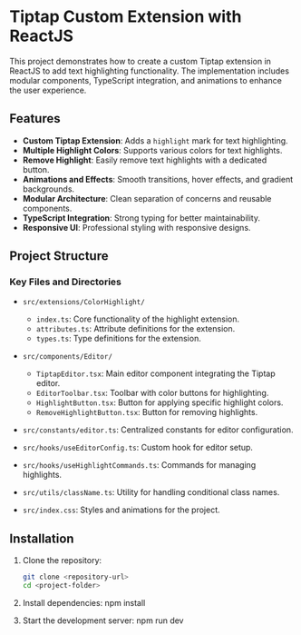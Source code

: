 # Tiptap Custom Extension with ReactJS

This project demonstrates how to create a custom Tiptap extension in ReactJS to add text highlighting functionality. The implementation includes modular components, TypeScript integration, and animations to enhance the user experience.

## Features

- **Custom Tiptap Extension**: Adds a `highlight` mark for text highlighting.
- **Multiple Highlight Colors**: Supports various colors for text highlights.
- **Remove Highlight**: Easily remove text highlights with a dedicated button.
- **Animations and Effects**: Smooth transitions, hover effects, and gradient backgrounds.
- **Modular Architecture**: Clean separation of concerns and reusable components.
- **TypeScript Integration**: Strong typing for better maintainability.
- **Responsive UI**: Professional styling with responsive designs.

## Project Structure

### Key Files and Directories

- `src/extensions/ColorHighlight/`
  - `index.ts`: Core functionality of the highlight extension.
  - `attributes.ts`: Attribute definitions for the extension.
  - `types.ts`: Type definitions for the extension.

- `src/components/Editor/`
  - `TiptapEditor.tsx`: Main editor component integrating the Tiptap editor.
  - `EditorToolbar.tsx`: Toolbar with color buttons for highlighting.
  - `HighlightButton.tsx`: Button for applying specific highlight colors.
  - `RemoveHighlightButton.tsx`: Button for removing highlights.

- `src/constants/editor.ts`: Centralized constants for editor configuration.
- `src/hooks/useEditorConfig.ts`: Custom hook for editor setup.
- `src/hooks/useHighlightCommands.ts`: Commands for managing highlights.
- `src/utils/className.ts`: Utility for handling conditional class names.
- `src/index.css`: Styles and animations for the project.

## Installation

1. Clone the repository:

   ```bash
   git clone <repository-url>
   cd <project-folder>

2. Install dependencies: npm install

3. Start the development server: npm run dev

